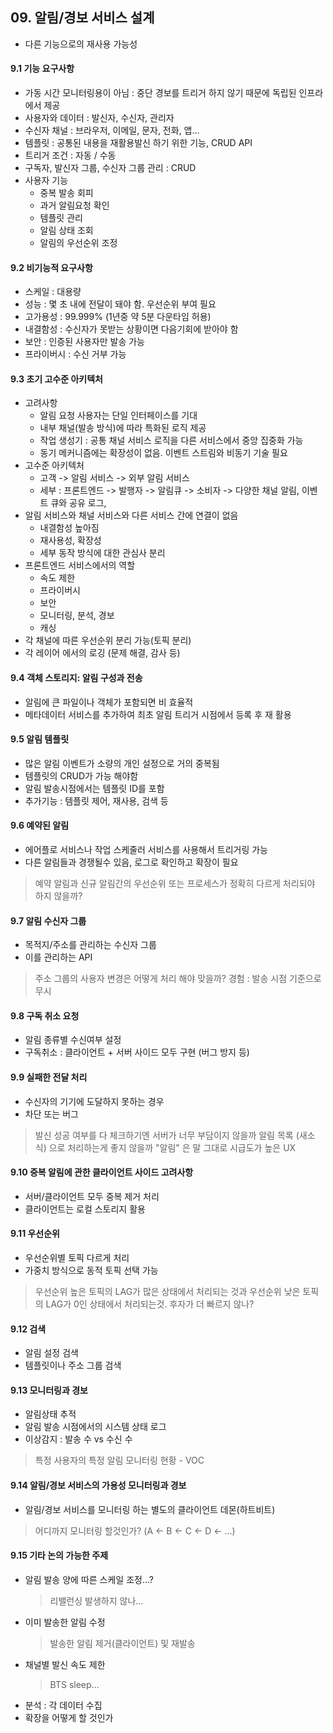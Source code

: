 ## 09. 알림/경보 서비스 설계
- 다른 기능으로의 재사용 가능성

#### 9.1 기능 요구사항
- 가동 시간 모니터링용이 아님 : 중단 경보를 트리거 하지 않기 때문에 독립된 인프라에서 제공
- 사용자와 데이터 : 발신자, 수신자, 관리자
- 수신자 채널 : 브라우저, 이메일, 문자, 전화, 앱...
- 템플릿 : 공통된 내용을 재활용발신 하기 위한 기능, CRUD API
- 트리거 조건 : 자동 / 수동
- 구독자, 발신자 그룹, 수신자 그룹 관리 : CRUD
- 사용자 기능
  - 중복 발송 회피
  - 과거 알림요청 확인
  - 템플릿 관리
  - 알림 상태 조회
  - 알림의 우선순위 조정

#### 9.2 비기능적 요구사항
- 스케일 : 대용량
- 성능 : 몇 초 내에 전달이 돼야 함. 우선순위 부여 필요
- 고가용성 : 99.999% (1년중 약 5분 다운타임 허용)
- 내결함성 : 수신자가 못받는 상황이면 다음기회에 받아야 함
- 보안 : 인증된 사용자만 발송 가능
- 프라이버시 : 수신 거부 가능

#### 9.3 초기 고수준 아키텍처
- 고려사항
  - 알림 요청 사용자는 단일 인터페이스를 기대
  - 내부 채널(발송 방식)에 따라 특화된 로직 제공
  - 작업 생성기 : 공통 채널 서비스 로직을 다른 서비스에서 중앙 집중화 가능
  - 동기 메커니즘에는 확장성이 없음. 이벤트 스트림와 비동기 기술 필요
- 고수준 아키텍처
  - 고객 -> 알림 서비스 -> 외부 알림 서비스
  - 세부 : 프론트엔드 -> 발행자 -> 알림큐 -> 소비자 -> 다양한 채널 알림, 이벤트 큐와 공유 로그,
- 알림 서비스와 채널 서비스와 다른 서비스 간에 연결이 없음
  - 내결함성 높아짐
  - 재사용성, 확장성
  - 세부 동작 방식에 대한 관심사 분리
- 프론트엔드 서비스에서의 역할
  - 속도 제한
  - 프라이버시
  - 보안
  - 모니터링, 분석, 경보
  - 캐싱
- 각 채널에 따른 우선순위 분리 가능(토픽 분리)
- 각 레이어 에서의 로깅 (문제 해결, 감사 등)

#### 9.4 객체 스토리지: 알림 구성과 전송
- 알림에 큰 파일이나 객체가 포함되면 비 효율적
- 메타데이터 서비스를 추가하여 최초 알림 트리거 시점에서 등록 후 재 활용

#### 9.5 알림 템플릿
- 많은 알림 이벤트가 소량의 개인 설정으로 거의 중복됨
- 템플릿의 CRUD가 가능 해야함
- 알림 발송시점에서는 템플릿 ID를 포함
- 추가기능 : 템플릿 제어, 재사용, 검색 등

#### 9.6 예약된 알림
- 에어플로 서비스나 작업 스케줄러 서비스를 사용해서 트리거링 가능
- 다른 알림들과 경쟁될수 있음, 로그로 확인하고 확장이 필요
> 예약 알림과 신규 알림간의 우선순위 또는 프로세스가 정확히 다르게 처리되야 하지 않을까?

#### 9.7 알림 수신자 그룹
- 목적지/주소를 관리하는 수신자 그룹
- 이를 관리하는 API
> 주소 그룹의 사용자 변경은 어떻게 처리 해야 맞을까? 경험 : 발송 시점 기준으로 무시

#### 9.8 구독 취소 요청
- 알림 종류별 수신여부 설정
- 구독취소 : 클라이언트 + 서버 사이드 모두 구현 (버그 방지 등)

#### 9.9 실패한 전달 처리
- 수신자의 기기에 도달하지 못하는 경우
- 차단 또는 버그
> 발신 성공 여부를 다 체크하기엔 서버가 너무 부담이지 않을까
> 알림 목록 (새소식) 으로 처리하는게 좋지 않을까
> "알림" 은 말 그대로 시급도가 높은 UX

#### 9.10 중복 알림에 관한 클라이언트 사이드 고려사항
- 서버/클라이언트 모두 중복 제거 처리 
- 클라이언트는 로컬 스토리지 활용

#### 9.11 우선순위
- 우선순위별 토픽 다르게 처리
- 가중치 방식으로 동적 토픽 선택 가능
> 우선순위 높은 토픽의 LAG가 많은 상태에서 처리되는 것과
> 우선순위 낮은 토픽의 LAG가 0인 상태에서 처리되는것. 후자가 더 빠르지 않나?

#### 9.12 검색
- 알림 설정 검색
- 템플릿이나 주소 그룹 검색

#### 9.13 모니터링과 경보
- 알림상태 추적
- 알림 발송 시점에서의 시스템 상태 로그
- 이상감지 : 발송 수 vs 수신 수
> 특정 사용자의 특정 알림 모니터링 현황 - VOC

#### 9.14 알림/경보 서비스의 가용성 모니터링과 경보
- 알림/경보 서비스를 모니터링 하는 별도의 클라이언트 데몬(하트비트)
> 어디까지 모니터링 할것인가? (A <- B <- C <- D <- ...)

#### 9.15 기타 논의 가능한 주제
- 알림 발송 양에 따른 스케일 조정...?
  > 리밸런싱 발생하지 않나...
- 이미 발송한 알림 수정
  > 발송한 알림 제거(클라이언트) 및 재발송
- 채널별 발신 속도 제한
  > BTS sleep...
- 분석 : 각 데이터 수집
- 확장을 어떻게 할 것인가